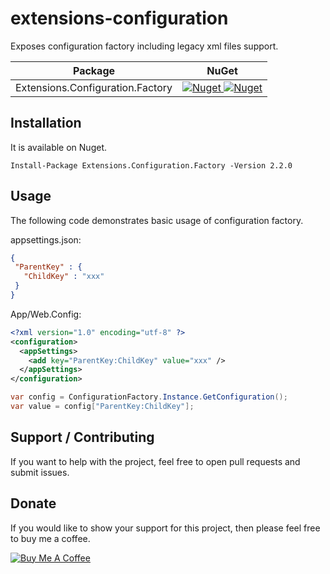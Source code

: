 # extensions-configuration

Exposes configuration factory including legacy xml files support.

 | Package | NuGet |
 | ------- | ----- |
 | Extensions.Configuration.Factory | [![Nuget](https://img.shields.io/badge/nuget-v2.2.0-blue) ![Nuget](https://img.shields.io/nuget/dt/Extensions.Configuration.Factory)](https://www.nuget.org/packages/Extensions.Configuration.Factory/2.2.0) |

## Installation

It is available on Nuget.

```
Install-Package Extensions.Configuration.Factory -Version 2.2.0
```

## Usage

The following code demonstrates basic usage of configuration factory.

appsettings.json:
```JSON
{ 
 "ParentKey" : {
   "ChildKey" : "xxx"
 }
}
```

App/Web.Config:
```XML
<?xml version="1.0" encoding="utf-8" ?>
<configuration>
  <appSettings>
    <add key="ParentKey:ChildKey" value="xxx" />
  </appSettings>
</configuration>
```

```C#
var config = ConfigurationFactory.Instance.GetConfiguration();
var value = config["ParentKey:ChildKey"];
```

## Support / Contributing
If you want to help with the project, feel free to open pull requests and submit issues. 

## Donate

If you would like to show your support for this project, then please feel free to buy me a coffee.

<a href="https://www.buymeacoffee.com/fernandolima" target="_blank"><img src="https://www.buymeacoffee.com/assets/img/custom_images/white_img.png" alt="Buy Me A Coffee" style="height: auto !important;width: auto !important;" ></a>
